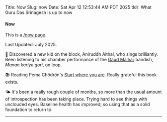 Title: Now
Slug: now
Date: Sat Apr 12 12:53:44 AM PDT 2025
tldr: What Guru Das Srinagesh is up to now

#### Now

This is a [/now page](https://nownownow.com/about).

Last Updated: July 2025.

🎵 Discovered a new kid on the block, Aniruddh Aithal, who sings brilliantly. Been
listening to his chamber performance of the [Gaud Malhar][c] bandish, _Manan kariye
gori_, on loop.

📚 Reading Pema Chödrön's [Start where you
are](https://pemachodronfoundation.org/product/start-where-you-are-book/). Really
grateful this book exists.

🌤️ It's been a really rough couple of months, so more than the usual amount of
introspection has been taking place. Trying hard to see things with unclouded eyes.
Baseline health has improved, so using that as a solid foundation to return to.

[c]: https://www.youtube.com/watch?v=0IA5hwhsa6o

---
